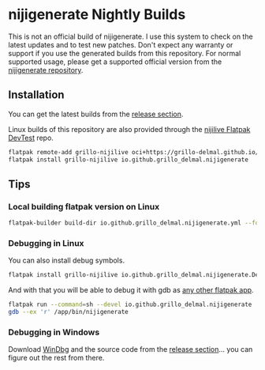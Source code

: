# nijigenerate Nightly Builds

This is not an official build of nijigenerate. I use this system to check on the latest updates and to test new patches.
Don't expect any warranty or support if you use the generated builds from this repository.
For normal supported usage, please get a supported official version from the [nijigenerate repository](https://github.com/nijigenerate/nijigenerate).

## Installation

You can get the latest builds from the [release section](https://github.com/grillo-delmal/nijigenerate-nightly/releases/tag/nightly).

Linux builds of this repository are also provided through the [nijilive Flatpak DevTest](https://github.com/grillo-delmal/nijilive-flatpak-devtest) repo.

```sh
flatpak remote-add grillo-nijilive oci+https://grillo-delmal.github.io/nijilive-flatpak-devtest
flatpak install grillo-nijilive io.github.grillo_delmal.nijigenerate
```

## Tips

### Local building flatpak version on Linux

```sh
flatpak-builder build-dir io.github.grillo_delmal.nijigenerate.yml --force-clean
```

### Debugging in Linux

You can also install debug symbols.

```sh
flatpak install grillo-nijilive io.github.grillo_delmal.nijigenerate.Debug
```

And with that you will be able to debug it with gdb as [any other flatpak app](https://docs.flatpak.org/en/latest/debugging.html).

```sh
flatpak run --command=sh --devel io.github.grillo_delmal.nijigenerate
gdb --ex 'r' /app/bin/nijigenerate
```

### Debugging in Windows

Download [WinDbg](http://www.windbg.org/) and the source code from the [release section](https://github.com/grillo-delmal/nijigenerate-nightly/releases/tag/nightly)... you can figure out the rest from there.
